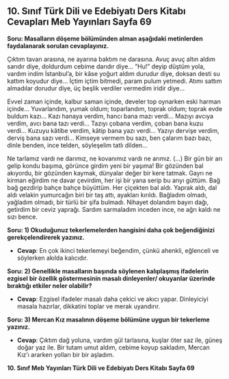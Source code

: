 ## 10. Sınıf Türk Dili ve Edebiyatı Ders Kitabı Cevapları Meb Yayınları Sayfa 69

**Soru: Masalların döşeme bölümünden alman aşağıdaki metinlerden faydalanarak sorulan cevaplayınız.**

Çıktım tavan arasına, ne ayarına baktım ne darasına. Avuç avuç altın aldım sarıdır diye, doldurdum cebime darıdır diye… “Hu!” deyip düştüm yola, vardım indim İstanbul’a, bir kâse yoğurt aldım durudur diye, doksan desti su kattım koyudur diye… İçtim içtim bitmedi, param pulum yetmedi. Atımı sattım almadılar dorudur diye, üç beşlik verdiler vermedim iridir diye…

Evvel zaman içinde, kalbur saman içinde, develer top oynarken eski harman içinde… Yuvarlandım, yumak oldum; toparlandım, toprak oldum; toprak evde buldum kazı… Kazı hanaya verdim, hancı bana mazı verdi… Mazıyı avcıya verdim, avcı bana tazı verdi… Tazıyı çobana verdim, çoban bana kuzu verdi… Kuzuyu kâtibe verdim, kâtip bana yazı verdi… Yazıyı dervişe verdim, derviş bana sazı verdi… Kimseye vermem bu sazı, ben çalarım bazı bazı, dinle benden, ince telden, söyleşelim tatlı dilden…

Ne tarlamız vardı ne darımız, ne kovanımız vardı ne arımız. (…) Bir gün bir arı gelip kondu başıma, görünce girdim yeni bir yaşıma! Bir gözünden bal akıyordu, bir gözünden kaymak, dünyalar değer bir kere tatmak. Gayrı ne kirman eğirdim ne davar çevirdim, her işi bir yana serip bu arıyı güttüm. Bağ bağ gezdirip bahçe bahçe büyüttüm. Her çiçekten bal aldı. Yaprak aldı, dal aldı velakin yumurcağın biri bir taş attı, ayakları kırıldı. Bağladım olmadı, yağladım olmadı, bir türlü bir şifa bulmadı. Nihayet dolandım bayırı dağı, getirdim bir ceviz yaprağı. Sardım sarmaladım inceden ince, ne ağrı kaldı ne sızı bence.

**Soru: 1) Okuduğunuz tekerlemelerden hangisini daha çok beğendiğinizi gerekçelendirerek yazınız.**

* **Cevap**: En çok ikinci tekerlemeyi beğendim, çünkü ahenkli, eğlenceli ve söylerken akılda kalıcıdır.

**Soru: 2) Genellikle masalların başında söylenen kalıplaşmış ifadelerin ezgisel bir özellik göstermesinin masalı dinleyenler/ okuyanlar üzerinde bıraktığı etkiler neler olabilir?**

* **Cevap**: Ezgisel ifadeler masalı daha çekici ve akıcı yapar. Dinleyiciyi masala hazırlar, dikkatini toplar ve merak uyandırır.

**Soru: 3) Mercan Kız masalının döşeme bölümüne uygun bir tekerleme yazınız.**

* **Cevap**: Çıktım dağ yoluna, vardım gül tarlasına, kuşlar öter saz ile, güneş doğar yaz ile. Bir tutam umut aldım, cebime koyup sakladım, Mercan Kız’ı ararken yolları bir bir aşladım.

**10. Sınıf Meb Yayınları Türk Dili ve Edebiyatı Ders Kitabı Sayfa 69**